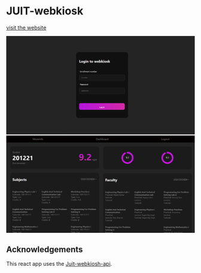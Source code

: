 # JUIT-webkiosk

[visit the website](https://juit-webkiosk.netlify.app/)

![](2021-07-31-05-07-19.png)
![](2021-07-31-05-07-47.png)


## Acknowledgements
This react app uses the [Juit-webkiosh-api](https://github.com/devptyagi/JUIT-WebKiosk-API).
